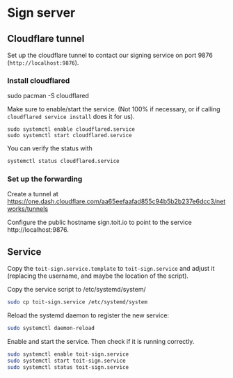 # Sign server

## Cloudflare tunnel
Set up the cloudflare tunnel to contact our signing service on
port 9876 (`http://localhost:9876`).

### Install cloudflared

sudo pacman -S cloudflared

Make sure to enable/start the service. (Not 100% if necessary,
or if calling `cloudflared service install` does it for us).
```
sudo systemctl enable cloudflared.service
sudo systemctl start cloudflared.service
```

You can verify the status with
```bash
systemctl status cloudflared.service
```

### Set up the forwarding
Create a tunnel at
https://one.dash.cloudflare.com/aa65eefaafad855c94b5b2b237e6dcc3/networks/tunnels

Configure the public hostname sign.toit.io to point to the service
http://localhost:9876.

## Service
Copy the `toit-sign.service.template` to `toit-sign.service` and
adjust it (replacing the username, and maybe the location of the
script).

Copy the service script to /etc/systemd/system/
```bash
sudo cp toit-sign.service /etc/systemd/system
```

Reload the systemd daemon to register the new service:
```bash
sudo systemctl daemon-reload
```

Enable and start the service. Then check if it is running correctly.
```bash
sudo systemctl enable toit-sign.service
sudo systemctl start toit-sign.service
sudo systemctl status toit-sign.service
```
